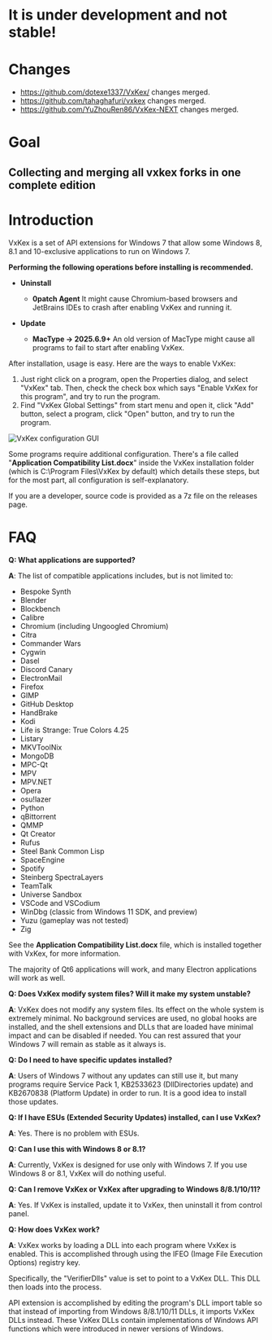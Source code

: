<h1>It is under development and not stable!</h1>

# Changes
- https://github.com/dotexe1337/VxKex/ changes merged.
- https://github.com/tahaghafuri/vxkex changes merged.
- https://github.com/YuZhouRen86/VxKex-NEXT changes merged.

# Goal
## Collecting and merging all vxkex forks in one complete edition

Introduction
============

VxKex is a set of API extensions for Windows 7 that allow some Windows 8, 8.1 and 10-exclusive applications to run on Windows 7.

**Performing the following operations before installing is recommended.**

- **Uninstall**
  - **0patch Agent**
    It might cause Chromium-based browsers and JetBrains IDEs to crash after enabling VxKex and running it.

- **Update**
  - **MacType → 2025.6.9+**
    An old version of MacType might cause all programs to fail to start after enabling VxKex.

After installation, usage is easy. Here are the ways to enable VxKex:
1. Just right click on a program, open the Properties dialog, and select "VxKex" tab. Then, check the check box which says "Enable VxKex for this program", and try to run the program.
2. Find "VxKex Global Settings" from start menu and open it, click "Add" button, select a program, click "Open" button, and try to run the program.

![VxKex configuration GUI](/example-screenshot.png)

Some programs require additional configuration. There's a file called "**Application Compatibility List.docx**" inside the VxKex installation folder (which is C:\Program Files\VxKex by default) which details these steps, but for the most part, all configuration is self-explanatory.

If you are a developer, source code is provided as a 7z file on the releases page.

FAQ
===

**Q: What applications are supported?**

**A**: The list of compatible applications includes, but is not limited to:

- Bespoke Synth
- Blender
- Blockbench
- Calibre
- Chromium (including Ungoogled Chromium)
- Citra
- Commander Wars
- Cygwin
- Dasel
- Discord Canary
- ElectronMail
- Firefox
- GIMP
- GitHub Desktop
- HandBrake
- Kodi
- Life is Strange: True Colors 4.25
- Listary
- MKVToolNix
- MongoDB
- MPC-Qt
- MPV
- MPV.NET
- Opera
- osu!lazer
- Python
- qBittorrent
- QMMP
- Qt Creator
- Rufus
- Steel Bank Common Lisp
- SpaceEngine
- Spotify
- Steinberg SpectraLayers
- TeamTalk
- Universe Sandbox
- VSCode and VSCodium
- WinDbg (classic from Windows 11 SDK, and preview)
- Yuzu (gameplay was not tested)
- Zig

See the **Application Compatibility List.docx** file, which is installed together with VxKex, for more information.

The majority of Qt6 applications will work, and many Electron applications will work as well.

**Q: Does VxKex modify system files? Will it make my system unstable?**

**A**: VxKex does not modify any system files. Its effect on the whole system is extremely minimal. No background services are used, no global hooks are installed, and the shell extensions and DLLs that are loaded have minimal impact and can be disabled if needed. You can rest assured that your Windows 7 will remain as stable as it always is.

**Q: Do I need to have specific updates installed?**

**A**: Users of Windows 7 without any updates can still use it, but many programs require Service Pack 1, KB2533623 (DllDirectories update) and KB2670838 (Platform Update) in order to run. It is a good idea to install those updates.

**Q: If I have ESUs (Extended Security Updates) installed, can I use VxKex?**

**A**: Yes. There is no problem with ESUs.

**Q: Can I use this with Windows 8 or 8.1?**

**A**: Currently, VxKex is designed for use only with Windows 7. If you use Windows 8 or 8.1, VxKex will do nothing useful.

**Q: Can I remove VxKex or VxKex after upgrading to Windows 8/8.1/10/11?**

**A**: Yes. If VxKex is installed, update it to VxKex, then uninstall it from control panel.

**Q: How does VxKex work?**

**A**: VxKex works by loading a DLL into each program where VxKex is enabled. This is accomplished through using the IFEO (Image File Execution Options) registry key.

Specifically, the "VerifierDlls" value is set to point to a VxKex DLL. This DLL then loads into the process.

API extension is accomplished by editing the program's DLL import table so that instead of importing from Windows 8/8.1/10/11 DLLs, it imports VxKex DLLs instead. These VxKex DLLs contain implementations of Windows API functions which were introduced in newer versions of Windows.
